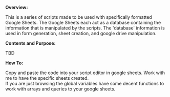 <b>Overview:</b>
<p>
This is a series of scripts made to be used with specifically formatted Google Sheets. The Google Sheets each act as a database
containing the information that is manipulated by the scripts. The 'database' information is used in form generation, sheet creation,
and google drive manipulation.
</p>
<b>Contents and Purpose:</b>
<p>
TBD
</p>
<b>How To:</b>
<p>
Copy and paste the code into your script editor in google sheets. Work with me to have the specific sheets created.
</br>
If you are just browsing the global variables have some decent functions to work with arrays and queries to your google sheets.
</p>
